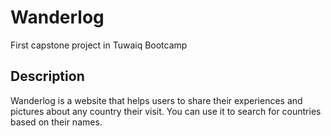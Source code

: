 # Wanderlog

First capstone project in Tuwaiq Bootcamp



## Description

Wanderlog is a website that helps users to share their experiences and pictures about any country their visit. You can use it to search for countries based on their names.
